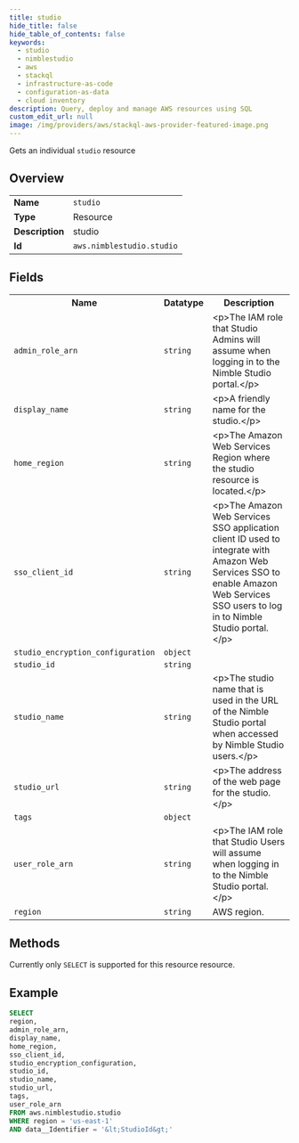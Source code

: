 ```yaml
---
title: studio
hide_title: false
hide_table_of_contents: false
keywords:
  - studio
  - nimblestudio
  - aws
  - stackql
  - infrastructure-as-code
  - configuration-as-data
  - cloud inventory
description: Query, deploy and manage AWS resources using SQL
custom_edit_url: null
image: /img/providers/aws/stackql-aws-provider-featured-image.png
---
```

Gets an individual <code>studio</code> resource

## Overview
<table><tbody>
<tr><td><b>Name</b></td><td><code>studio</code></td></tr>
<tr><td><b>Type</b></td><td>Resource</td></tr>
<tr><td><b>Description</b></td><td>studio</td></tr>
<tr><td><b>Id</b></td><td><code>aws.nimblestudio.studio</code></td></tr>
</tbody></table>

## Fields
<table><tbody>
<tr><th>Name</th><th>Datatype</th><th>Description</th></tr>
<tr><td><code>admin_role_arn</code></td><td><code>string</code></td><td>&lt;p&gt;The IAM role that Studio Admins will assume when logging in to the Nimble Studio portal.&lt;&#x2F;p&gt;</td></tr>
<tr><td><code>display_name</code></td><td><code>string</code></td><td>&lt;p&gt;A friendly name for the studio.&lt;&#x2F;p&gt;</td></tr>
<tr><td><code>home_region</code></td><td><code>string</code></td><td>&lt;p&gt;The Amazon Web Services Region where the studio resource is located.&lt;&#x2F;p&gt;</td></tr>
<tr><td><code>sso_client_id</code></td><td><code>string</code></td><td>&lt;p&gt;The Amazon Web Services SSO application client ID used to integrate with Amazon Web Services SSO to enable Amazon Web Services SSO users to log in to Nimble Studio portal.&lt;&#x2F;p&gt;</td></tr>
<tr><td><code>studio_encryption_configuration</code></td><td><code>object</code></td><td></td></tr>
<tr><td><code>studio_id</code></td><td><code>string</code></td><td></td></tr>
<tr><td><code>studio_name</code></td><td><code>string</code></td><td>&lt;p&gt;The studio name that is used in the URL of the Nimble Studio portal when accessed by Nimble Studio users.&lt;&#x2F;p&gt;</td></tr>
<tr><td><code>studio_url</code></td><td><code>string</code></td><td>&lt;p&gt;The address of the web page for the studio.&lt;&#x2F;p&gt;</td></tr>
<tr><td><code>tags</code></td><td><code>object</code></td><td></td></tr>
<tr><td><code>user_role_arn</code></td><td><code>string</code></td><td>&lt;p&gt;The IAM role that Studio Users will assume when logging in to the Nimble Studio portal.&lt;&#x2F;p&gt;</td></tr>
<tr><td><code>region</code></td><td><code>string</code></td><td>AWS region.</td></tr>

</tbody></table>

## Methods
Currently only <code>SELECT</code> is supported for this resource resource.

## Example
```sql
SELECT
region,
admin_role_arn,
display_name,
home_region,
sso_client_id,
studio_encryption_configuration,
studio_id,
studio_name,
studio_url,
tags,
user_role_arn
FROM aws.nimblestudio.studio
WHERE region = 'us-east-1'
AND data__Identifier = '&lt;StudioId&gt;'
```
